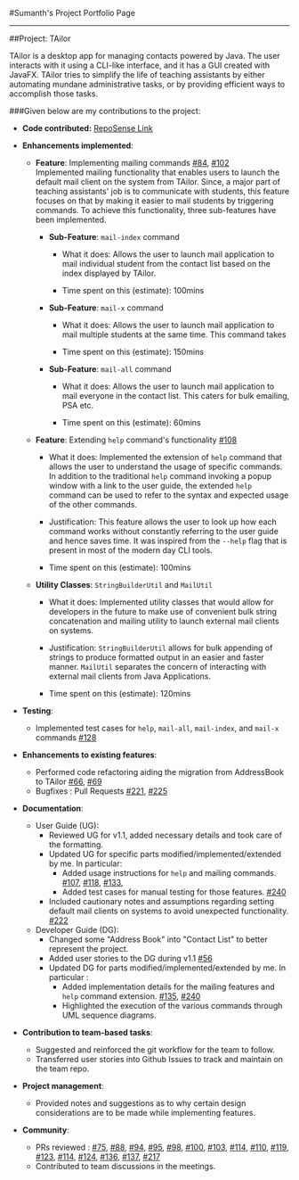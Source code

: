 #Sumanth's Project Portfolio Page

---
##Project: TAilor

TAilor is a desktop app for managing contacts powered by Java. The user interacts with it using a CLI-like interface, 
and it has a GUI created with JavaFX. TAilor tries to simplify the life of teaching assistants by either automating
mundane administrative tasks, or by providing efficient ways to accomplish those tasks.

###Given below are my contributions to the project:

- **Code contributed:** [RepoSense Link](https://nus-cs2103-ay2122s2.github.io/tp-dashboard/?search=s7manth&breakdown=true)

* **Enhancements implemented**:
    * **Feature**: Implementing mailing commands [#84](https://github.com/AY2122S2-CS2103T-W12-1/tp/pull/84),
      [#102](https://github.com/AY2122S2-CS2103T-W12-1/tp/pull/102) <br>
      Implemented mailing functionality that enables users to launch the default mail client on the system 
      from TAilor. Since, a major part of teaching assistants' job is to communicate with students, this feature 
      focuses on that by making it easier to mail students by triggering commands. To achieve this functionality,
      three sub-features have been implemented.

        * **Sub-Feature**: `mail-index` command
            * What it does:
            Allows the user to launch mail application to mail individual student from the contact list based
            on the index displayed by TAilor.
            
            * Time spent on this (estimate):
            100mins

        * **Sub-Feature**: `mail-x` command
            * What it does:
            Allows the user to launch mail application to mail multiple students at the same time. This command
            takes

            * Time spent on this (estimate):
            150mins

        * **Sub-Feature**: `mail-all` command
            * What it does:
            Allows the user to launch mail application to mail everyone in the contact list. This caters for
            bulk emailing, PSA etc.

            * Time spent on this (estimate):
            60mins
    
    * **Feature**: Extending `help` command's functionality [#108](https://github.com/AY2122S2-CS2103T-W12-1/tp/pull/108)
        * What it does:
        Implemented the extension of `help` command that allows the user to understand the usage of specific commands. 
        In addition to the traditional `help` command invoking a popup window with a link to the user guide, 
        the extended `help` command can be used to refer to the syntax and expected usage of the other commands.
      
        * Justification:
        This feature allows the user to look up how each command works without constantly referring to the user
        guide and hence saves time. It was inspired from the `--help` flag that is present in most of the modern day CLI 
        tools.
          
        * Time spent on this (estimate):
        100mins
        
    * **Utility Classes**: `StringBuilderUtil` and `MailUtil`
        * What it does:
        Implemented utility classes that would allow for developers in the future to make use of convenient bulk string 
        concatenation and mailing utility to launch external mail clients on systems.

        * Justification:
        `StringBuilderUtil` allows for bulk appending of strings to produce formatted output in an easier and faster
        manner. `MailUtil` separates the concern of interacting with external mail clients from Java Applications.

        * Time spent on this (estimate):
        120mins

* **Testing**:
  * Implemented test cases for `help`, `mail-all`, `mail-index`, and `mail-x` commands
    [#128](https://github.com/AY2122S2-CS2103T-W12-1/tp/pull/128)

* **Enhancements to existing features**:
    * Performed code refactoring aiding the migration from AddressBook to TAilor 
      [#66](https://github.com/AY2122S2-CS2103T-W12-1/tp/pull/66),
      [#69](https://github.com/AY2122S2-CS2103T-W12-1/tp/pull/69)
    * Bugfixes : Pull Requests [#221](https://github.com/AY2122S2-CS2103T-W12-1/tp/pull/221), 
      [#225](https://github.com/AY2122S2-CS2103T-W12-1/tp/pull/225)
  

* **Documentation**:
    * User Guide (UG):
        * Reviewed UG for v1.1, added necessary details and took care of the formatting.
        * Updated UG for specific parts modified/implemented/extended by me. In particular:
            * Added usage instructions for `help` and mailing commands. 
            [#107](https://github.com/AY2122S2-CS2103T-W12-1/tp/pull/107),
            [#118](https://github.com/AY2122S2-CS2103T-W12-1/tp/pull/118),
            [#133](https://github.com/AY2122S2-CS2103T-W12-1/tp/pull/133),
            * Added test cases for manual testing for those features. [#240](https://github.com/AY2122S2-CS2103T-W12-1/tp/pull/240)
        * Included cautionary notes and assumptions regarding setting default mail clients
          on systems to avoid unexpected functionality. [#222](https://github.com/AY2122S2-CS2103T-W12-1/tp/pull/222)
    * Developer Guide (DG):
        * Changed some "Address Book" into "Contact List" to better represent the project.
        * Added user stories to the DG during v1.1 [#56](https://github.com/AY2122S2-CS2103T-W12-1/tp/pull/56)
        * Updated DG for parts modified/implemented/extended by me. In particular : 
            * Added implementation details for the mailing features and `help` command extension. 
              [#135](https://github.com/AY2122S2-CS2103T-W12-1/tp/pull/135),
              [#240](https://github.com/AY2122S2-CS2103T-W12-1/tp/pull/240)
            * Highlighted the execution of the various commands through UML sequence diagrams.

* **Contribution to team-based tasks**:
    * Suggested and reinforced the git workflow for the team to follow.
    * Transferred user stories into Github Issues to track and maintain on the team repo.

* **Project management**:
    * Provided notes and suggestions as to why certain design considerations are to be made while implementing
      features.

* **Community**:
    * PRs reviewed : [#75](https://github.com/AY2122S2-CS2103T-W12-1/tp/pull/75), 
      [#88](https://github.com/AY2122S2-CS2103T-W12-1/tp/pull/88),
      [#94](https://github.com/AY2122S2-CS2103T-W12-1/tp/pull/94),
      [#95](https://github.com/AY2122S2-CS2103T-W12-1/tp/pull/95),
      [#98](https://github.com/AY2122S2-CS2103T-W12-1/tp/pull/98),
      [#100](https://github.com/AY2122S2-CS2103T-W12-1/tp/pull/100),
      [#103](https://github.com/AY2122S2-CS2103T-W12-1/tp/pull/103),
      [#114](https://github.com/AY2122S2-CS2103T-W12-1/tp/pull/114),
      [#110](https://github.com/AY2122S2-CS2103T-W12-1/tp/pull/110),
      [#119](https://github.com/AY2122S2-CS2103T-W12-1/tp/pull/119),
      [#123](https://github.com/AY2122S2-CS2103T-W12-1/tp/pull/123),
      [#114](https://github.com/AY2122S2-CS2103T-W12-1/tp/pull/114),
      [#124](https://github.com/AY2122S2-CS2103T-W12-1/tp/pull/124),
      [#136](https://github.com/AY2122S2-CS2103T-W12-1/tp/pull/136),
      [#137](https://github.com/AY2122S2-CS2103T-W12-1/tp/pull/137),
      [#217](https://github.com/AY2122S2-CS2103T-W12-1/tp/pull/217)
    * Contributed to team discussions in the meetings.

